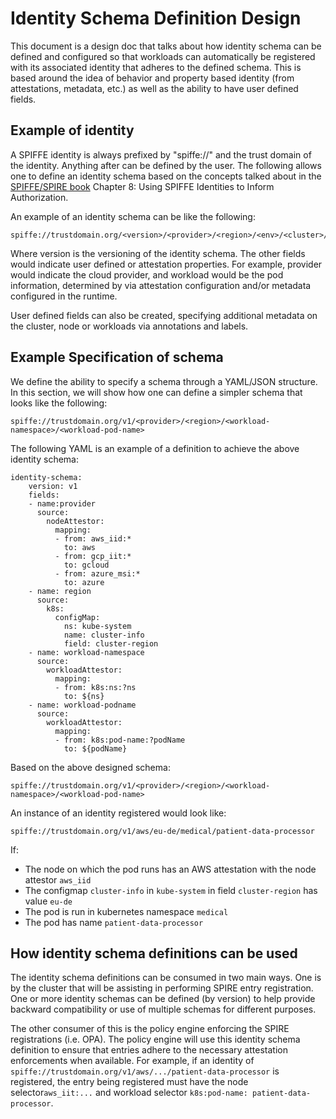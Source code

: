 # Identity Schema Definition Design

This document is a design doc that talks about how identity schema can be defined and configured so that workloads can automatically 
be registered with its associated identity that adheres to the defined schema. This is based around the idea of
behavior and property based identity (from attestations, metadata, etc.) as well as the ability to have user 
defined fields.

## Example of identity

A SPIFFE identity is always prefixed by "spiffe://" and the trust domain of the identity. Anything after can be 
defined by the user. The following allows one to define an identity schema based on the concepts talked about in
the [SPIFFE/SPIRE book](https://spiffe.io/book) Chapter 8: Using SPIFFE Identities to Inform Authorization.

An example of an identity schema can be like the following:
```
spiffe://trustdomain.org/<version>/<provider>/<region>/<env>/<cluster>/<workload>
```
Where version is the versioning of the identity schema. The other fields would
indicate user defined or attestation properties. For example, provider would 
indicate the cloud provider, and workload would be the pod information, determined 
by via attestation configuration and/or metadata configured in the runtime. 

User defined fields can also be created, specifying additional metadata on the
cluster, node or workloads via annotations and labels.


## Example Specification of schema

We define the ability to specify a schema through a YAML/JSON structure. In this
section, we will show how one can define a simpler schema that looks like the 
following:

```
spiffe://trustdomain.org/v1/<provider>/<region>/<workload-namespace>/<workload-pod-name>
```

The following YAML is an example of a definition to achieve the above identity schema:
```
identity-schema:
    version: v1
    fields:
    - name:provider
      source: 
        nodeAttestor:
          mapping:
          - from: aws_iid:*
            to: aws
          - from: gcp_iit:*
            to: gcloud
          - from: azure_msi:*
            to: azure
    - name: region
      source: 
        k8s:
          configMap:
            ns: kube-system
            name: cluster-info
            field: cluster-region
    - name: workload-namespace
      source:
        workloadAttestor:
          mapping:
          - from: k8s:ns:?ns
            to: ${ns}
    - name: workload-podname
      source:
        workloadAttestor:
          mapping:
          - from: k8s:pod-name:?podName
            to: ${podName}
```


Based on the above designed schema:
```
spiffe://trustdomain.org/v1/<provider>/<region>/<workload-namespace>/<workload-pod-name>

```
An instance of an identity registered would look like:
```
spiffe://trustdomain.org/v1/aws/eu-de/medical/patient-data-processor
```
If:
- The node on which the pod runs has an AWS attestation with the node attestor `aws_iid`
- The configmap `cluster-info` in `kube-system` in field `cluster-region` has value `eu-de`
- The pod is run in kubernetes namespace `medical`
- The pod has name `patient-data-processor`


## How identity schema definitions can be used

The identity schema definitions can be consumed in two main ways. One is by the cluster
that will be assisting in performing SPIRE entry registration. One or more identity schemas
can be defined (by version) to help provide backward compatibility or use of multiple schemas
for different purposes.

The other consumer of this is the policy engine enforcing the SPIRE registrations (i.e. OPA).
The policy engine will use this identity schema definition to ensure that entries adhere to the 
necessary attestation enforcements when available. For example, if an identity of 
`spiffe://trustdomain.org/v1/aws/.../patient-data-processor` is registered, the entry being 
registered must have the node selector`aws_iit:...` and workload selector  `k8s:pod-name: patient-data-processor`.
